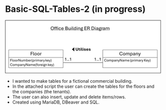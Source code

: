 # Basic-SQL-Tables-2 (in progress)

<img src="Office Building ER Diagram.png"/>
 
- I wanted to make tables for a fictional commercial building.
- In the attached script the user can create the tables for the floors and the companies (the tenants).
- The user can also insert, update and delete items/rows.
- Created using MariaDB, DBeaver and SQL.
